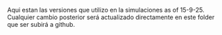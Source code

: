 Aqui estan las versiones que utilizo en la simulaciones as of 15-9-25.
Cualquier cambio posterior será actualizado directamente en este folder que ser
subirá a github.
